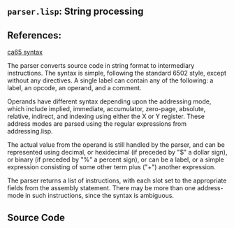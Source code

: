 ## `parser.lisp`: String processing

## References:
[ca65 syntax](http://www.cc65.org/doc/ca65-4.html)

The parser converts source code in string format to intermediary instructions.
The syntax is simple, following the standard 6502 style, except without any
directives. A single label can contain any of the following: a label, an opcode,
an operand, and a comment.

Operands have different syntax depending upon the addressing mode, which include
implied, immediate, accumulator, zero-page, absolute, relative, indirect, and
indexing using either the X or Y register. These address modes are parsed
using the regular expressions from addressing.lisp.

The actual value from the operand is still handled by the parser, and can be
represented using decimal, or hexidecimal (if preceded by "$" a dollar sign),
or binary (if preceded by "%" a percent sign), or can be a label, or a simple
expression consisting of some other term plus ("+") another expression.

The parser returns a list of instructions, with each slot set to the appropriate
fields from the assembly statement. There may be more than one address-mode in
such instructions, since the syntax is ambiguous.

## Source Code
